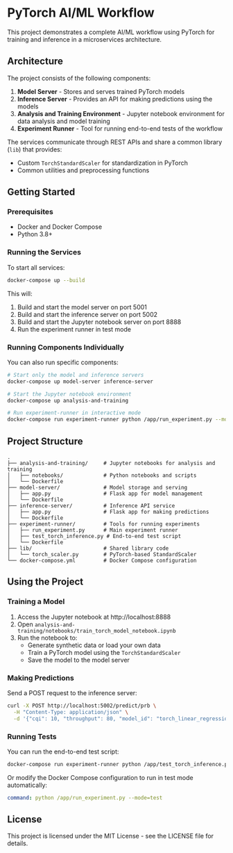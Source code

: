 # PyTorch AI/ML Workflow

This project demonstrates a complete AI/ML workflow using PyTorch for training and inference in a microservices architecture.

## Architecture

The project consists of the following components:

1. **Model Server** - Stores and serves trained PyTorch models
2. **Inference Server** - Provides an API for making predictions using the models
3. **Analysis and Training Environment** - Jupyter notebook environment for data analysis and model training
4. **Experiment Runner** - Tool for running end-to-end tests of the workflow

The services communicate through REST APIs and share a common library (`lib`) that provides:
- Custom `TorchStandardScaler` for standardization in PyTorch
- Common utilities and preprocessing functions

## Getting Started

### Prerequisites

- Docker and Docker Compose
- Python 3.8+

### Running the Services

To start all services:

```bash
docker-compose up --build
```

This will:
1. Build and start the model server on port 5001
2. Build and start the inference server on port 5002  
3. Build and start the Jupyter notebook server on port 8888
4. Run the experiment runner in test mode

### Running Components Individually

You can also run specific components:

```bash
# Start only the model and inference servers
docker-compose up model-server inference-server

# Start the Jupyter notebook environment
docker-compose up analysis-and-training

# Run experiment-runner in interactive mode
docker-compose run experiment-runner python /app/run_experiment.py --mode=interactive
```

## Project Structure

```
.
├── analysis-and-training/     # Jupyter notebooks for analysis and training
│   ├── notebooks/             # Python notebooks and scripts
│   └── Dockerfile
├── model-server/              # Model storage and serving
│   ├── app.py                 # Flask app for model management
│   └── Dockerfile
├── inference-server/          # Inference API service
│   ├── app.py                 # Flask app for making predictions
│   └── Dockerfile
├── experiment-runner/         # Tools for running experiments
│   ├── run_experiment.py      # Main experiment runner
│   ├── test_torch_inference.py # End-to-end test script
│   └── Dockerfile
├── lib/                       # Shared library code
│   └── torch_scaler.py        # PyTorch-based StandardScaler
└── docker-compose.yml         # Docker Compose configuration
```

## Using the Project

### Training a Model

1. Access the Jupyter notebook at http://localhost:8888
2. Open `analysis-and-training/notebooks/train_torch_model_notebook.ipynb`
3. Run the notebook to:
   - Generate synthetic data or load your own data
   - Train a PyTorch model using the `TorchStandardScaler`
   - Save the model to the model server

### Making Predictions

Send a POST request to the inference server:

```bash
curl -X POST http://localhost:5002/predict/prb \
  -H "Content-Type: application/json" \
  -d '{"cqi": 10, "throughput": 80, "model_id": "torch_linear_regression_v1"}'
```

### Running Tests

You can run the end-to-end test script:

```bash
docker-compose run experiment-runner python /app/test_torch_inference.py
```

Or modify the Docker Compose configuration to run in test mode automatically:

```yaml
command: python /app/run_experiment.py --mode=test
```

## License

This project is licensed under the MIT License - see the LICENSE file for details. 